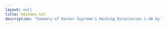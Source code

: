 ```yaml
---
layout: null
title: hdindex.txt
description: "Summary of Hacker Supreme's Hacking Directories 1-40 by The 0mega (September 10, 1986)"
---
```

